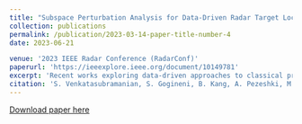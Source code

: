 ```yaml
---
title: "Subspace Perturbation Analysis for Data-Driven Radar Target Localization"
collection: publications
permalink: /publication/2023-03-14-paper-title-number-4
date: 2023-06-21

venue: '2023 IEEE Radar Conference (RadarConf)'
paperurl: 'https://ieeexplore.ieee.org/document/10149781'
excerpt: 'Recent works exploring data-driven approaches to classical problems in adaptive radar have demonstrated promising results pertaining to the task of radar target localization. Via the use of space-time adaptive processing (STAP) techniques and convolutional neural networks, these data-driven approaches to target localization have helped benchmark the performance of neural networks for matched scenarios. However, the thorough bridging of these topics across mismatched scenarios still remains an open problem. As such, in this work, we augment our data-driven approach to radar target localization by performing a subspace perturbation analysis, which allows us to benchmark the localization accuracy of our proposed deep learning framework across mismatched scenarios. To evaluate this framework, we generate comprehensive datasets by randomly placing targets of variable strengths in mismatched constrained areas via RFView, a high-fidelity, site-specific modeling and simulation tool. For the radar returns from these constrained areas, we generate heatmap tensors in range, azimuth, and elevation using the normalized adaptive matched filter (NAMF) test statistic. We estimate target locations from these heatmap tensors using a convolutional neural network, and demonstrate that the predictive performance of our framework in the presence of mismatches can be predetermined.'
citation: 'S. Venkatasubramanian, S. Gogineni, B. Kang, A. Pezeshki, M. Rangaswamy and V. Tarokh, &quot;Subspace Perturbation Analysis for Data-Driven Radar Target Localization,&quot; <i>IEEE Radar Conference (RadarConf)</i>, San Antonio, TX, USA, 2023, pp. 1-5, doi: 10.1109/RadarConf2351548.2023.10149781.'
---
```


[Download paper here](https://arxiv.org/abs/2303.08241)
